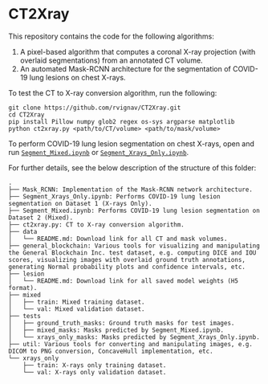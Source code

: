 # CT2Xray

This repository contains the code for the following algorithms:
1. A pixel-based algorithm that computes a coronal X-ray projection (with overlaid segmentations) from an annotated CT volume.
2. An automated Mask-RCNN architecture for the segmentation of COVID-19 lung lesions on chest X-rays.

To test the CT to X-ray conversion algorithm, run the following:

    git clone https://github.com/rvignav/CT2Xray.git
    cd CT2Xray
    pip install Pillow numpy glob2 regex os-sys argparse matplotlib
    python ct2xray.py <path/to/CT/volume> <path/to/mask/volume>

To perform COVID-19 lung lesion segmentation on chest X-rays, open and run [`Segment_Mixed.ipynb`](https://github.com/rvignav/CT2Xray/blob/master/Segment_Mixed.ipynb) or [`Segment_Xrays_Only.ipynb`](https://github.com/rvignav/CT2Xray/blob/master/Segment_Xrays_Only.ipynb).

For further details, see the below description of the structure of this folder:
```
.
├── Mask_RCNN: Implementation of the Mask-RCNN network architecture.
├── Segment_Xrays_Only.ipynb: Performs COVID-19 lung lesion segmentation on Dataset 1 (X-rays Only).
├── Segment_Mixed.ipynb: Performs COVID-19 lung lesion segmentation on Dataset 2 (Mixed).
├── ct2xray.py: CT to X-ray conversion algorithm.
├── data
│   └── README.md: Download link for all CT and mask volumes.
├── general_blockchain: Various tools for visualizing and manipulating the General Blockchain Inc. test dataset, e.g. computing DICE and IOU scores, visualizing images with overlaid ground truth annotations, generating Normal probability plots and confidence intervals, etc.
├── lesion
│   └── README.md: Download link for all saved model weights (H5 format).
├── mixed
│   ├── train: Mixed training dataset.
│   └── val: Mixed validation dataset.
├── tests
│   ├── ground_truth_masks: Ground truth masks for test images.
│   ├── mixed_masks: Masks predicted by Segment_Mixed.ipynb.
│   └── xrays_only_masks: Masks predicted by Segment_Xrays_Only.ipynb.
├── util: Various tools for converting and manipulating images, e.g. DICOM to PNG conversion, ConcaveHull implementation, etc.
└── xrays_only
    ├── train: X-rays only training dataset.
    └── val: X-rays only validation dataset.
```
